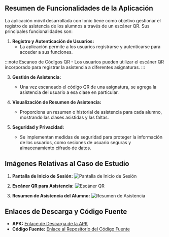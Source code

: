 ## Resumen de Funcionalidades de la Aplicación

La aplicación móvil desarrollada con Ionic tiene como objetivo gestionar el registro de asistencia de los alumnos a través de un escáner QR. Sus principales funcionalidades son:

1. **Registro y Autenticación de Usuarios:**
   - La aplicación permite a los usuarios registrarse y autenticarse para acceder a sus funciones.

:::note Escaneo de Códigos QR - Los usuarios pueden utilizar el escáner QR incorporado para registrar la asistencia a diferentes asignaturas.
:::

3. **Gestión de Asistencia:**

   - Una vez escaneado el código QR de una asignatura, se agrega la asistencia del usuario a esa clase en particular.

4. **Visualización de Resumen de Asistencia:**

   - Proporciona un resumen o historial de asistencia para cada alumno, mostrando las clases asistidas y las faltas.

5. **Seguridad y Privacidad:**
   - Se implementan medidas de seguridad para proteger la información de los usuarios, como sesiones de usuario seguras y almacenamiento cifrado de datos.

## Imágenes Relativas al Caso de Estudio

1. **Pantalla de Inicio de Sesión:**
   ![Pantalla de Inicio de Sesión](link-a-imagen1)

2. **Escáner QR para Asistencia:**
   ![Escáner QR](link-a-imagen2)

3. **Resumen de Asistencia del Alumno:**
   ![Resumen de Asistencia](link-a-imagen3)

## Enlaces de Descarga y Código Fuente

- **APK:** [Enlace de Descarga de la APK](enlace-a-APK)
- **Código Fuente:** [Enlace al Repositorio del Código Fuente](enlace-al-codigo)
